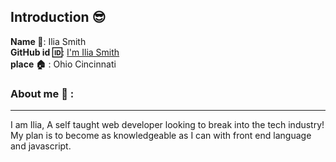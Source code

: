 ## Introduction :sunglasses:
**Name :name_badge:**:     Ilia Smith
<br>
**GitHub id :id:**: [I'm Ilia Smith](https://github.com/iliasmith)
<br>
**place :house:** : Ohio Cincinnati
### About me :girl: :
---
I am Ilia, A self taught web developer looking to break into the tech industry!
My plan is to become as knowledgeable as I can with front end language and javascript.